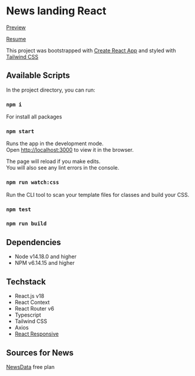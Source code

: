 # News landing React

[Preview](https://nadiyahr.github.io/react-news/)

[Resume](https://drive.google.com/file/d/1xAXHvcGjuNONbOKzXd27IDgq04Lul__e/view?usp=sharing)

This project was bootstrapped with [Create React App](https://github.com/facebook/create-react-app) and styled with [Tailwind CSS](https://github.com/tailwindlabs/tailwindcss)

## Available Scripts

In the project directory, you can run:

### `npm i`

For install all packages

### `npm start`

Runs the app in the development mode.\
Open [http://localhost:3000](http://localhost:3000) to view it in the browser.

The page will reload if you make edits.\
You will also see any lint errors in the console.

### `npm run watch:css`

Run the CLI tool to scan your template files for classes and build your CSS.

### `npm test`

### `npm run build`

## Dependencies

* Node v14.18.0 and higher
* NPM v6.14.15 and higher

## Techstack

* React.js v18
* React Context
* React Router v6
* Typescript
* Tailwind CSS
* Axios
* [React Responsive](https://github.com/yocontra/react-responsive)

## Sources for News

[NewsData](https://newsdata.io/docs) free plan
